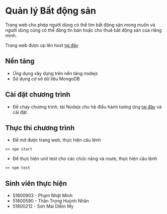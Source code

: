 # Quản lý Bất động sản

Trang web cho phép người dùng có thể tìm bất động sản mong muốn và người dùng cũng có thể đăng tin bán hoặc cho thuê bất động sản của riêng mình.

Trang web được up lên host <a href="https://batdongsan21.herokuapp.com/">tại đây</a>

## Nền tảng

* Ứng dụng xây dựng trên nền tảng nodejs
* Sử dụng cơ sở dữ liệu MongoDB

## Cài đặt chương trình

* Để chạy chương trình, tải Nodejs cho hệ điều hành tương ứng <a href="https://nodejs.org/en/download/">tại đây</a> và cài đặt.

## Thực thi chương trình

*  Để mở được trang web, thực hiện câu lênh
```
>> npm start
```

*  Để thực hiện unit test cho các chức năng và route, thực hiện câu lệnh
```
>> npm test
```

## Sinh viên thực hiện

*  51800903 - Phạm Nhật Minh
*  51800590 - Thân Trọng Huỳnh Nhân
*  51800212 - Sơn Mai Diễm My
